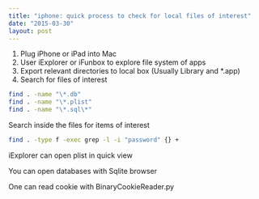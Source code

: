 ```yaml
---
title: "iphone: quick process to check for local files of interest"
date: "2015-03-30"
layout: post
---
```


1. Plug iPhone or iPad into Mac
2. User iExplorer or iFunbox to explore file system of apps
3. Export relevant directories to local box (Usually Library and \*.app)
4. Search for files of interest

```bash
find . -name "\*.db"
find . -name "\*.plist"
find . -name "\*.sql\*"
```

Search inside the files for items of interest

```bash
find . -type f -exec grep -l -i "password" {} +
```

iExplorer can open plist in quick view

You can open databases with Sqlite browser

One can read cookie with BinaryCookieReader.py

